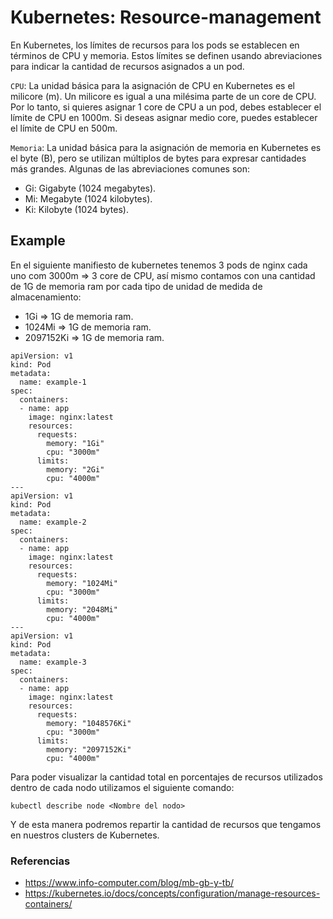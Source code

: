 # Kubernetes: Resource-management

En Kubernetes, los límites de recursos para los pods se establecen en términos de CPU y memoria. Estos límites se definen usando abreviaciones para indicar la cantidad de recursos asignados a un pod.

`CPU`: La unidad básica para la asignación de CPU en Kubernetes es el milicore (m). Un milicore es igual a una milésima parte de un core de CPU. Por lo tanto, si quieres asignar 1 core de CPU a un pod, debes establecer el límite de CPU en 1000m. Si deseas asignar medio core, puedes establecer el límite de CPU en 500m.

`Memoria`: La unidad básica para la asignación de memoria en Kubernetes es el byte (B), pero se utilizan múltiplos de bytes para expresar cantidades más grandes. Algunas de las abreviaciones comunes son:

- Gi: Gigabyte (1024 megabytes).
- Mi: Megabyte (1024 kilobytes).
- Ki: Kilobyte (1024 bytes).

## Example

En el siguiente manifiesto de kubernetes tenemos 3 pods de nginx cada uno com 3000m => 3 core de CPU, así mismo contamos con una cantidad de 1G de memoria ram por cada tipo de unidad de medida de almacenamiento:

- 1Gi       => 1G de memoria ram.
- 1024Mi    => 1G de memoria ram.
- 2097152Ki => 1G de memoria ram.

```
apiVersion: v1
kind: Pod
metadata:
  name: example-1
spec:
  containers:
  - name: app
    image: nginx:latest
    resources:
      requests:
        memory: "1Gi"
        cpu: "3000m"
      limits:
        memory: "2Gi"
        cpu: "4000m"
---
apiVersion: v1
kind: Pod
metadata:
  name: example-2
spec:
  containers:
  - name: app
    image: nginx:latest
    resources:
      requests:
        memory: "1024Mi"
        cpu: "3000m"
      limits:
        memory: "2048Mi"
        cpu: "4000m"
---
apiVersion: v1
kind: Pod
metadata:
  name: example-3
spec:
  containers:
  - name: app
    image: nginx:latest
    resources:
      requests:
        memory: "1048576Ki"
        cpu: "3000m"
      limits:
        memory: "2097152Ki"
        cpu: "4000m"
```

Para poder visualizar la cantidad total en porcentajes de recursos utilizados dentro de cada nodo utilizamos el siguiente comando:

    kubectl describe node <Nombre del nodo>
    
Y de esta manera podremos repartir la cantidad de recursos que tengamos en nuestros clusters de Kubernetes.

### Referencias

- https://www.info-computer.com/blog/mb-gb-y-tb/
- https://kubernetes.io/docs/concepts/configuration/manage-resources-containers/
